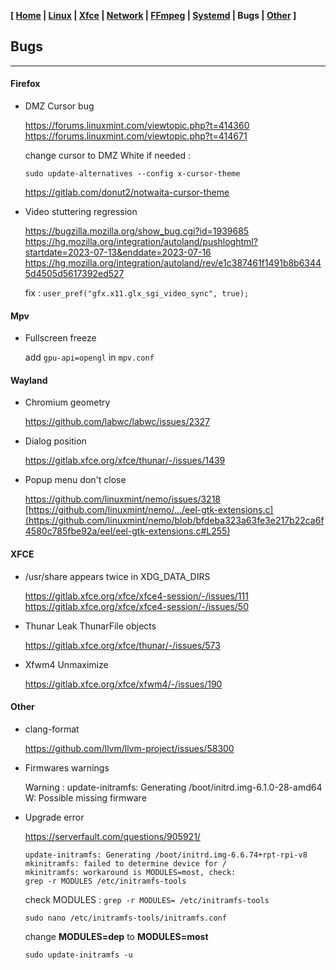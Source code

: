 <link href="../style.css" rel="stylesheet"></link>

**[ [Home](../index.html) | [Linux](00-linux.html) | [Xfce](05-xfce.html) | [Network](10-network.html) | [FFmpeg](15-ffmpeg.html) | [Systemd](20-systemd.html) | Bugs | [Other](99-other.html) ]**

## Bugs

---

#### Firefox

* DMZ Cursor bug
    
    https://forums.linuxmint.com/viewtopic.php?t=414360  
    https://forums.linuxmint.com/viewtopic.php?t=414671  
    
    change cursor to DMZ White if needed :
    
    `sudo update-alternatives --config x-cursor-theme`
    
    https://gitlab.com/donut2/notwaita-cursor-theme  

* Video stuttering regression
    
    https://bugzilla.mozilla.org/show_bug.cgi?id=1939685  
    https://hg.mozilla.org/integration/autoland/pushloghtml?startdate=2023-07-13&enddate=2023-07-16  
    https://hg.mozilla.org/integration/autoland/rev/e1c387461f1491b8b63445d4505d5617392ed527  
    
    fix : `user_pref("gfx.x11.glx_sgi_video_sync", true);`


#### Mpv

* Fullscreen freeze
    
    add `gpu-api=opengl` in `mpv.conf`


#### Wayland
    
* Chromium geometry

    https://github.com/labwc/labwc/issues/2327  

* Dialog position

    https://gitlab.xfce.org/xfce/thunar/-/issues/1439  
    
* Popup menu don't close
    
    https://github.com/linuxmint/nemo/issues/3218  
    [https://github.com/linuxmint/nemo/.../eel-gtk-extensions.c](https://github.com/linuxmint/nemo/blob/bfdeba323a63fe3e217b22ca6f4580c785fbe92a/eel/eel-gtk-extensions.c#L255)  
    

#### XFCE

* /usr/share appears twice in XDG_DATA_DIRS
    
    https://gitlab.xfce.org/xfce/xfce4-session/-/issues/111  
    https://gitlab.xfce.org/xfce/xfce4-session/-/issues/50  

* Thunar Leak ThunarFile objects
    
    https://gitlab.xfce.org/xfce/thunar/-/issues/573  

* Xfwm4 Unmaximize
    
    https://gitlab.xfce.org/xfce/xfwm4/-/issues/190  


#### Other

* clang-format
    
    https://github.com/llvm/llvm-project/issues/58300  

* Firmwares warnings

    Warning :
    update-initramfs: Generating /boot/initrd.img-6.1.0-28-amd64
    W: Possible missing firmware
    
* Upgrade error
    
    https://serverfault.com/questions/905921/  
    
    ```
    update-initramfs: Generating /boot/initrd.img-6.6.74+rpt-rpi-v8
    mkinitramfs: failed to determine device for /
    mkinitramfs: workaround is MODULES=most, check:
    grep -r MODULES /etc/initramfs-tools
    ```
    
    check MODULES : `grep -r MODULES= /etc/initramfs-tools`
    
    `sudo nano /etc/initramfs-tools/initramfs.conf`
    
    change **MODULES=dep** to **MODULES=most**
    
    `sudo update-initramfs -u`


